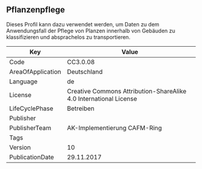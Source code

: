 ## Pflanzenpflege
Dieses Profil kann dazu verwendet werden, um Daten zu dem Anwendungsfall der Pflege von Planzen innerhalb von Gebäuden zu klassifizieren und absprachelos zu transportieren.

Key | Value |
--|--|
Code | CC3.0.08 |  
AreaOfApplication | Deutschland |  
Language | de |  
License | Creative Commons Attribution-ShareAlike 4.0 International License |  
LifeCyclePhase | Betreiben |  
Publisher | []() |  
PublisherTeam | AK-Implementierung CAFM-Ring |  
Tags |  |  
Version | 10 |  
PublicationDate | 29.11.2017 |  
